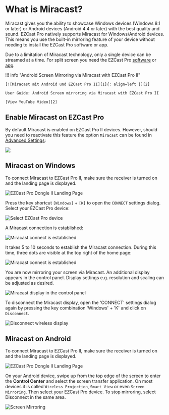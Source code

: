 # What is Miracast?

Miracast gives you the ability to showcase Windows devices (Windows 8.1 or later) or Android devices (Android 4.4 or later) with the best quality and sound. EZCast Pro natively supports Miracast for Windows/Android devices. This means you use the built-in mirroring feature of your device without needing to install the EZCast Pro software or app.

Due to a limitation of Miracast technology, only a single device can be streamed at a time. For split screen you need the EZCast Pro [software](quickstart.md##windows-and-macos) or [app](quickstart.md#android-and-ios).

!!! info "Android Screen Mirroring via Miracast with EZCast Pro II"

    [![Miracast mit Android und EZCast Pro II][1]{: align=left }][2]
	
	User Guide: Android Screen mirroring via Miracast with EZCast Pro II
	
	[View YouTube Video][2]

  [1]: /assets/img/miracast-android.video.png
  [2]: https://youtu.be/DgkgTIXn2hs
  
## Enable Miracast on EZCast Pro

By default Miracast is enabled on EZCast Pro II devices. However, should you need to reactivate this feature the option `Miracast` can be found in [Advanced Settings](adv.settings.md#Miracast):

![](/assets/img/Miracast.png)

## Miracast on Windows

To connect Miracast to EZCast Pro II, make sure the receiver is turned on and the landing page is displayed.

![EZCast Pro Dongle II Landing Page](/assets/img/ProIIDongle_landingpage.png)

Press the key shortcut `[Windows]` + `[K]` to open the `CONNECT` settings dialog. Select your EZCast Pro device:

![Select EZCast Pro device](/assets/img/ProIIStick-Windows_Miracast_Select_Device.png)

A Miracast connection is established:

![Miracast connect is established](/assets/img/ProIIStick-Windows_Miracast_Connecting.png)

It takes 5 to 10 seconds to establish the Miracast connection. During this time, three dots are visible at the top right of the home page:

![Miracast connect is established](/assets/img/miracast_connecting.png)

You are now mirroring your screen via Miracast. An additional display appears in the control panel. Display settings e.g. resolution and scaling can be adjusted as desired.

![Miracast display in the control panel](/assets/img/Miracast_Display.png)

To disconnect the Miracast display, open the 'CONNECT' settings dialog again by pressing the key combination 'Windows' + 'K' and click on `Disconnect`.

![Disconnect wireless display](/assets/img/ProIIStick-Windows_Miracast_Disconnect.png)

## Miracast on Android

To connect Miracast to EZCast Pro II, make sure the receiver is turned on and the landing page is displayed.

![EZCast Pro Dongle II Landing Page](/assets/img/ProIIDongle_landingpage.png)

On your Android device, swipe up from the top edge of the screen to enter the **Control Center** and select the screen transfer application. On most devices it is called `Wireless Projection`, `Smart View` or even `Screen Mirroring`. Then select your EZCast Pro device. To stop mirroring, select Disconnect in the same area.

![Screen Mirroring](/assets/img/miracast.android.png)

